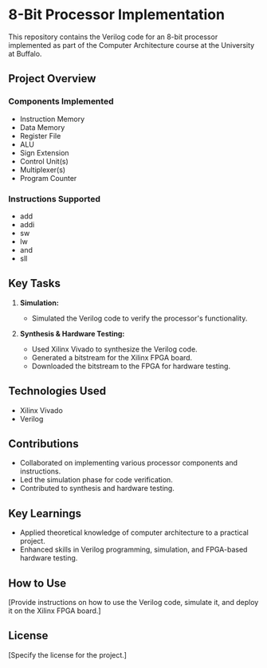 # 8-Bit Processor Implementation

This repository contains the Verilog code for an 8-bit processor implemented as part of the Computer Architecture course at the University at Buffalo.

## Project Overview

### Components Implemented
- Instruction Memory
- Data Memory
- Register File
- ALU
- Sign Extension
- Control Unit(s)
- Multiplexer(s)
- Program Counter

### Instructions Supported
- add
- addi
- sw
- lw
- and
- sll

## Key Tasks

1. **Simulation:**
   - Simulated the Verilog code to verify the processor's functionality.

2. **Synthesis & Hardware Testing:**
   - Used Xilinx Vivado to synthesize the Verilog code.
   - Generated a bitstream for the Xilinx FPGA board.
   - Downloaded the bitstream to the FPGA for hardware testing.

## Technologies Used
- Xilinx Vivado
- Verilog

## Contributions

- Collaborated on implementing various processor components and instructions.
- Led the simulation phase for code verification.
- Contributed to synthesis and hardware testing.

## Key Learnings

- Applied theoretical knowledge of computer architecture to a practical project.
- Enhanced skills in Verilog programming, simulation, and FPGA-based hardware testing.

## How to Use

[Provide instructions on how to use the Verilog code, simulate it, and deploy it on the Xilinx FPGA board.]

## License

[Specify the license for the project.]

